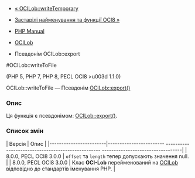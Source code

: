 - [« OCILob::writeTemporary](ocilob.writetemporary.md)
- [Застарілі найменування та функції OCI8 »](oldaliases.oci8.md)

- [PHP Manual](index.md)
- [OCILob](class.ocilob.md)
- Псевдонім OCILob::export

#OCILob::writeToFile

(PHP 5, PHP 7, PHP 8, PECL OCI8 \>u003d 1.1.0)

OCILob::writeToFile — Псевдонім [OCILob::export()](ocilob.export.md)

### Опис

Ця функція є псевдонімом:
[OCILob::export()](ocilob.export.md).

### Список змін

| Версія | Опис |
|------------------------|------------------------ -------------------------------------------------- ----------------------------------|
| 8.0.0, PECL OCI8 3.0.0 | `offset` та `length` тепер допускають значення null. |
| 8.0.0, PECL OCI8 3.0.0 | Клас **OCI-Lob** перейменований на [OCILob](class.ocilob.md) відповідно до стандартів іменування PHP. |
